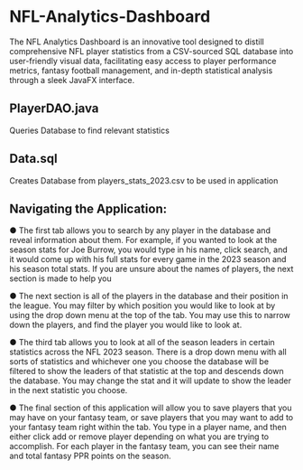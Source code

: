 # NFL-Analytics-Dashboard
The NFL Analytics Dashboard is an innovative tool designed to distill comprehensive NFL player statistics from a CSV-sourced SQL database into user-friendly visual data, facilitating easy access to player performance metrics, fantasy football management, and in-depth statistical analysis through a sleek JavaFX interface.

## PlayerDAO.java
Queries Database to find relevant statistics

## Data.sql
Creates Database from players_stats_2023.csv to be used in application



## Navigating the Application:
● The first tab allows you to search by any player in the database and reveal information about them. For example, if you wanted to look at the season stats for Joe Burrow, you would type in his name, click search, and it would come up with his full stats for every game in the 2023 season and his season total stats. If you are unsure about the names of players, the next section is made to help you

● The next section is all of the players in the database and their position in the league. You may filter by which position you would like to look at by using the drop down menu at the top of the tab. You may use this to narrow down the players, and find the player you would like to look at.

● The third tab allows you to look at all of the season leaders in certain statistics across the NFL 2023 season. There is a drop down menu with all sorts of statistics and whichever one you choose the database will be filtered to show the leaders of that statistic at the top and descends down the database. You may change the stat and it will update to show the leader in the next statistic you choose.

● The final section of this application will allow you to save players that you may have on your fantasy team, or save players that you may want to add to your fantasy team right within the tab. You type in a player name, and then either click add or remove player depending on what you are trying to accomplish. For each player in the fantasy team, you can see their name and total fantasy PPR points on the season.
